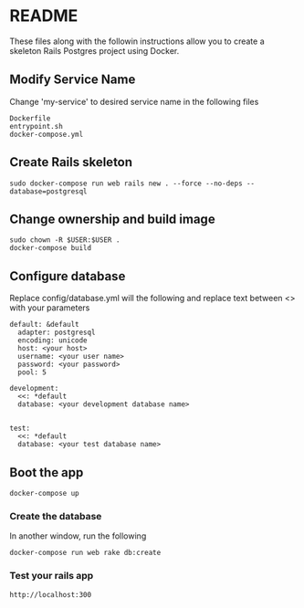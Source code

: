 # README

These files along with the followin instructions allow you to create a skeleton Rails Postgres project using Docker.

## Modify Service Name

Change 'my-service' to desired service name in the following files
```
Dockerfile
entrypoint.sh
docker-compose.yml
```

## Create Rails skeleton
```
sudo docker-compose run web rails new . --force --no-deps --database=postgresql
```
## Change ownership and build image
```
sudo chown -R $USER:$USER .
docker-compose build
```
## Configure database
Replace config/database.yml will the following and replace text between <> with your parameters
```
default: &default
  adapter: postgresql
  encoding: unicode
  host: <your host> 
  username: <your user name>
  password: <your password> 
  pool: 5

development:
  <<: *default
  database: <your development database name> 


test:
  <<: *default
  database: <your test database name> 
```
## Boot the app
```
docker-compose up
```
### Create the database
In another window, run the following
```
docker-compose run web rake db:create
```
### Test your rails app
```
http://localhost:300
```
